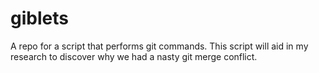 # giblets

A repo for a script that performs git commands.
This script will aid in my research to discover why we had a nasty git
merge conflict.
